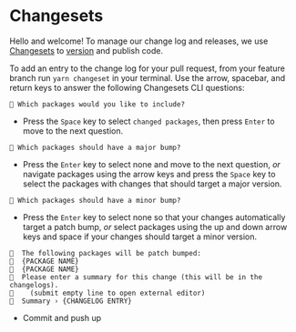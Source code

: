 # Changesets

Hello and welcome! To manage our change log and releases, we use
[Changesets](https://github.com/changesets/changesets) to
[version](https://semver.org/) and publish code.

To add an entry to the change log for your pull request, from your feature
branch run `yarn changeset` in your terminal. Use the arrow, spacebar, and
return keys to answer the following Changesets CLI questions:

`🦋 Which packages would you like to include?`

- Press the `Space` key to select `changed packages`, then press `Enter` to move
  to the next question.

`🦋 Which packages should have a major bump?`

- Press the `Enter` key to select none and move to the next question, _*or*_
  navigate packages using the arrow keys and press the `Space` key to select the
  packages with changes that should target a major version.

`🦋 Which packages should have a minor bump?`

- Press the `Enter` key to select none so that your changes automatically target
  a patch bump, _*or*_ select packages using the up and down arrow keys and
  space if your changes should target a minor version.

```
🦋  The following packages will be patch bumped:
🦋  {PACKAGE NAME}
🦋  {PACKAGE NAME}
🦋  Please enter a summary for this change (this will be in the changelogs).
🦋    (submit empty line to open external editor)
🦋  Summary › {CHANGELOG ENTRY}
```

- Commit and push up
